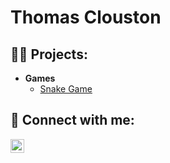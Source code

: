 <h1>Thomas Clouston</h1>

<h2>👨‍💻 Projects:</h2>
 
- <b>Games</b>
  - [Snake Game](https://github.com/thomas-clouston/Snake-Game)

<h2> 🤳 Connect with me:</h2>

[<img align="left" width="22px" src="https://cdn.jsdelivr.net/npm/simple-icons@v3/icons/linkedin.svg" />][linkedin]

[linkedin]: https://www.linkedin.com/in/thomas-clouston-7b719a239/
